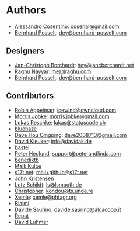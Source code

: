 # Authors
* [Alessandro Cosentino](https://github.com/zimba12): <cosenal@gmail.com>
* [Bernhard Posselt](https://github.com/Raydiation): <dev@bernhard-posselt.com>

## Designers

* [Jan-Christoph Borchardt](https://github.com/jancborchardt): <hey@jancborchardt.net>
* [Raghu Nayyar](https://github.com/raghunayyar): <me@iraghu.com>
* [Bernhard Posselt](https://github.com/Raydiation): <dev@bernhard-posselt.com>


## Contributors

* [Robin Appelman](https://github.com/icewind1991): <icewind@owncloud.com>
* [Morris Jobke](https://github.com/kabum): <morris.jobke@gmail.com>
* [Lukas Reschke](https://github.com/LukasReschke): <lukas@statuscode.ch>
* [bluehaze](https://github.com/bluehaze)
* [Dave Hou Qingping](https://github.com/houqp): <dave2008713@gmail.com> 
* [David Kleuker](https://github.com/davidak): <info@davidak.de> 
* [bastei](https://github.com/bastei)
* [Peter Hedlund](https://github.com/phedlund): <support@peterandlinda.com>
* [benediktb](https://github.com/benediktb)
* [Maik Kulbe](https://github.com/mkzero)
* [s17t.net](https://github.com/s17t): <mail+github@s17t.net>
* [John Kristensen](https://github.com/jerrykan)
* [Lutz Schildt](https://github.com/lsmooth): <ls@lsmooth.de>
* [Christopher](https://github.com/Kondou-ger): <kondou@ts.unde.re>
* [Xemle](https://github.com/xemle): <xemle@phtagr.org>
* [Blaimi](https://github.com/Blaimi)
* [Davide Saurino](https://github.com/sub): <davide.saurino@alcacoop.it>
* [Repat](http://repat.de/)
* [David Luhmer](https://github.com/David-Development)
